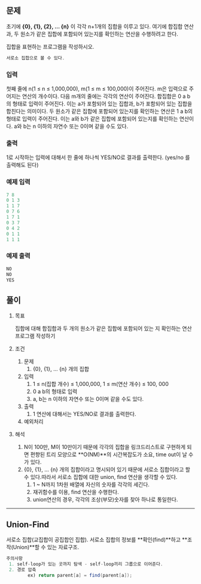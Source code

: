 ## 문제

초기에 **{0}, {1}, {2}, ... {n}** 이 각각 n+1개의 집합을 이루고 있다. 여기에 합집합 연산과, 두 원소가 같은 집합에 포함되어 있는지를 확인하는 연산을 수행하려고 한다.

집합을 표현하는 프로그램을 작성하시오.

```java
서로소 집합으로 볼 수 있다.
```

### 입력

첫째 줄에 n(1 ≤ n ≤ 1,000,000), m(1 ≤ m ≤ 100,000)이 주어진다. m은 입력으로 주어지는 연산의 개수이다. 다음 m개의 줄에는 각각의 연산이 주어진다. 합집합은 0 a b의 형태로 입력이 주어진다. 이는 a가 포함되어 있는 집합과, b가 포함되어 있는 집합을 합친다는 의미이다. 두 원소가 같은 집합에 포함되어 있는지를 확인하는 연산은 1 a b의 형태로 입력이 주어진다. 이는 a와 b가 같은 집합에 포함되어 있는지를 확인하는 연산이다. a와 b는 n 이하의 자연수 또는 0이며 같을 수도 있다.

### 출력

1로 시작하는 입력에 대해서 한 줄에 하나씩 YES/NO로 결과를 출력한다. (yes/no 를 출력해도 된다)

### 예제 입력

```jsx
7 8
0 1 3
1 1 7
0 7 6
1 7 1
0 3 7
0 4 2
0 1 1
1 1 1
```

### 예제 출력

```jsx
NO
NO
YES
```

## 풀이

1. 목표 
    
    집합에 대해 합집합과 두 개의 원소가 같은 집합에 포함되어 있는 지 확인하는 연산 프로그램 작성하기
    
2. 조건
    1. 문제
        1. {0}, {1}, ... {n} 개의 집합
    2. 입력
        1. 1 ≤ n(집합 개수) ≤ 1,000,000, 1 ≤ m(연산 개수) ≤ 100, 000
        2. 0 a b의 형태로 입력
        3. a, b는 n 이하의 자연수 또는 0이며 같을 수도 있다.
    3. 출력
        1. 1 연산에 대해서는 YES/NO로 결과를 출력한다.
    4. 예외처리
3. 해석
    1. N이 100만, M이 10만이기 때문에 각각의 집합을 링크드리스트로 구현하게 되면 편향된 트리 모양으로 **O(NM)**의 시간복잡도가 소요, time out이 날 수가 있다.
    2. {0}, {1}, ... {n} 개의 집합이라고 명시되어 있기 때문에 서로소 집합이라고 할 수 있다.따라서 서로소 집합에 대한 union, find 연산을 생각할 수 있다.
        1. 1 ~ N까지 1차원 배열에 자신의 숫자를 각각의 세긴다.
        2. 재귀함수를 이용, find 연산을 수행한다.
        3. union연산의 경우, 각각의 조상(부모)숫자를 찾아 하나로 통일한다.

---

## Union-Find

서로소 집합(교집합이 공집합인 집합). 서로소 집합의 정보를 **확인(find)**하고 **조작(Union)**할 수 있는 자료구조. 

```java
주의사항
 1. self-loop가 있는 곳까지 탐색 - self-loop끼리 그룹으로 이어준다.
 2. 경로 압축
		ex) return parent[a] = find(parent[a]);
```
